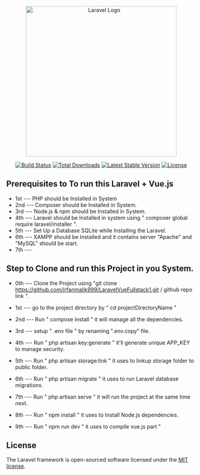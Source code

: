 <p align="center"><a href="https://laravel.com" target="_blank"><img src="https://raw.githubusercontent.com/laravel/art/master/logo-lockup/5%20SVG/2%20CMYK/1%20Full%20Color/laravel-logolockup-cmyk-red.svg" width="400" alt="Laravel Logo"></a></p>

<p align="center">
<a href="https://github.com/laravel/framework/actions"><img src="https://github.com/laravel/framework/workflows/tests/badge.svg" alt="Build Status"></a>
<a href="https://packagist.org/packages/laravel/framework"><img src="https://img.shields.io/packagist/dt/laravel/framework" alt="Total Downloads"></a>
<a href="https://packagist.org/packages/laravel/framework"><img src="https://img.shields.io/packagist/v/laravel/framework" alt="Latest Stable Version"></a>
<a href="https://packagist.org/packages/laravel/framework"><img src="https://img.shields.io/packagist/l/laravel/framework" alt="License"></a>
</p>



## Prerequisites to To run this Laravel + Vue.js

* 1st --- PHP should be Installed in System
* 2nd --- Composer should be Installed in System.
* 3rd --- Node.js & npm should be Installed in System.
* 4th --- Laravel should be Installed in system using " composer global require laravel/installer ". 
* 5th --- Set Up a Database  SQLite while Installing the Laravel.
* 6th --- XAMPP should be Installed and it contains server "Apache" and "MySQL" should be start.
* 7th --- 





## Step to Clone and run this Project in you System.


* 0th --- Clone the Project using  "git clone https://github.com/irfanmalik999/LaravelVueFullstack1.git / github repo link ".

* 1st --- go to the project directory by " cd projectDirectoryName "

* 2nd --- Run " compose install " it will manage all the dependencies.

* 3rd --- setup " .env file " by renaming ".env.copy" file.

* 4th --- Run " php artisan key:generate " it'll generate unique APP_KEY to manage security.

* 5th --- Run " php artisan storage:link " it uses to linkup storage folder to public folder.

* 6th --- Run " php artisan migrate "  it uses to run Laravel database migrations.

* 7th --- Run " php artisan serve " it will run the project at the same time next.

* 8th --- Run " npm install " it uses to Install Node.js dependencies.

* 9th --- Run " npm run dev " it uses to compile vue.js part " 


















## License

The Laravel framework is open-sourced software licensed under the [MIT license](https://opensource.org/licenses/MIT).
